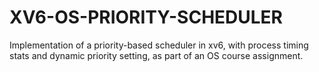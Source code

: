 # XV6-OS-PRIORITY-SCHEDULER
Implementation of a priority-based scheduler in xv6, with process timing stats and dynamic priority setting, as part of an OS course assignment.
